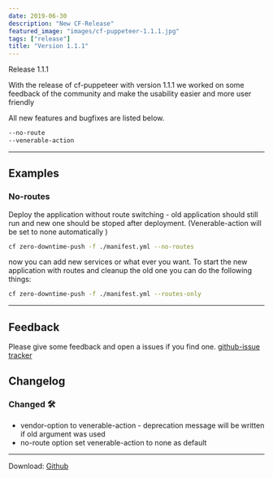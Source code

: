 ```yaml
---
date: 2019-06-30
description: "New CF-Release"
featured_image: "images/cf-puppeteer-1.1.1.jpg"
tags: ["release"]
title: "Version 1.1.1"
---
```


Release 1.1.1

With the release of cf-puppeteer with version 1.1.1 we worked on some feedback of the community and make the usability easier and more user friendly

All new features and bugfixes are listed below.

```bash
--no-route
--venerable-action
``` 

---

## Examples

### No-routes
Deploy the application without route switching - old application should still run and new one should be stoped after deployment.
(Venerable-action will be set to none automatically )

```bash
cf zero-downtime-push -f ./manifest.yml --no-routes 
```

now you can add new services or what ever you want.
To start the new application with routes and cleanup the old one you can do the following things:

```bash
cf zero-downtime-push -f ./manifest.yml --routes-only
```

---


## Feedback

Please give some feedback and open a issues if you find one. [github-issue tracker](https://github.com/HappyTobi/cf-puppeteer/issues)


## Changelog

### Changed 🛠
    
- vendor-option to venerable-action - deprecation message will be written if old argument was used
- no-route option set venerable-action to none as default

---

Download:
[Github](https://github.com/HappyTobi/cf-puppeteer/releases/tag/1.1.1)


